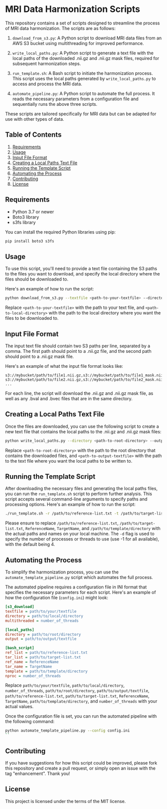 # MRI Data Harmonization Scripts

This repository contains a set of scripts designed to streamline the process of MRI data harmonization. The scripts are as follows:

1. `download_from_s3.py`: A Python script to download MRI data files from an AWS S3 bucket using multithreading for improved performance.

2. `write_local_paths.py`: A Python script to generate a text file with the local paths of the downloaded .nii.gz and .nii.gz mask files, required for subsequent harmonization steps.

3. `run_template.sh`: A Bash script to initiate the harmonization process. This script uses the local paths generated by `write_local_paths.py` to access and process the MRI data.

4. `automate_pipeline.py`: A Python script to automate the full process. It reads the necessary parameters from a configuration file and sequentially runs the above three scripts.

These scripts are tailored specifically for MRI data but can be adapted for use with other types of data.

## Table of Contents

1. [Requirements](#requirements)
2. [Usage](#usage)
3. [Input File Format](#input-file-format)
4. [Creating a Local Paths Text File](#creating-a-local-paths-text-file)
5. [Running the Template Script](#running-the-template-script)
6. [Automating the Process](#automating-the-process)
7. [Contributing](#contributing)
8. [License](#license)

## Requirements

- Python 3.7 or newer
- Boto3 library
- s3fs library

You can install the required Python libraries using pip:

```sh
pip install boto3 s3fs
```

## Usage

To use this script, you'll need to provide a text file containing the S3 paths to the files you want to download, and specify the local directory where the files should be downloaded to.

Here's an example of how to run the script:

```sh
python download_from_s3.py --textfile <path-to-your-textfile> --directory <path-to-local-directory>
```

Replace `<path-to-your-textfile>` with the path to your text file, and `<path-to-local-directory>` with the path to the local directory where you want the files to be downloaded to.

## Input File Format

The input text file should contain two S3 paths per line, separated by a comma. The first path should point to a .nii.gz file, and the second path should point to a .nii.gz mask file.

Here's an example of what the input file format looks like:

```angular2html
s3://mybucket/path/to/file1.nii.gz,s3://mybucket/path/to/file1_mask.nii.gz
s3://mybucket/path/to/file2.nii.gz,s3://mybucket/path/to/file2_mask.nii.gz
...
```

For each line, the script will download the .nii.gz and .nii.gz mask file, as well as any .bval and .bvec files that are in the same directory.

## Creating a Local Paths Text File

Once the files are downloaded, you can use the following script to create a new text file that contains the local paths to the .nii.gz and .nii.gz mask files:

```sh
python write_local_paths.py --directory <path-to-root-directory> --output <path-to-output-textfile>
```

Replace `<path-to-root-directory>` with the path to the root directory that contains the downloaded files, and `<path-to-output-textfile>` with the path to the text file where you want the local paths to be written to.

## Running the Template Script

After downloading the necessary files and generating the local paths files, you can run the `run_template.sh` script to perform further analysis. This script accepts several command-line arguments to specify paths and processing options. Here's an example of how to run the script:

```sh
./run_template.sh -r /path/to/reference-list.txt -t /path/to/target-list.txt -n ReferenceName -T TargetName -p /path/to/template/directory -d 4
```

Please ensure to replace `/path/to/reference-list.txt`, `/path/to/target-list.txt`, `ReferenceName`, `TargetName`, and `/path/to/template/directory` with the actual paths and names on your local machine. The `-d` flag is used to specify the number of processes or threads to use (use -1 for all available), with the default being 4.


## Automating the Process

To simplify the harmonization process, you can use the `automate_template_pipeline.py` script which automates the full process.

The automated pipeline requires a configuration file in INI format that specifies the necessary parameters for each script. Here's an example of how the configuration file (`config.ini`) might look:

```ini
[s3_download]
textfile = path/to/your/textfile
directory = path/to/local/directory
multithreaded = number_of_threads

[local_paths]
directory = path/to/root/directory
output = path/to/output/textfile

[bash_script]
ref_list = path/to/reference-list.txt
tar_list = path/to/target-list.txt
ref_name = ReferenceName
tar_name = TargetName
template = path/to/template/directory
nproc = number_of_threads
```
Replace `path/to/your/textfile`, `path/to/local/directory`, `number_of_threads`, `path/to/root/directory`, `path/to/output/textfile`, `path/to/reference-list.txt`, `path/to/target-list.txt`, `ReferenceName`, `TargetName`, `path/to/template/directory`, and `number_of_threads` with your actual values.

Once the configuration file is set, you can run the automated pipeline with the following command:
```sh
python automate_template_pipeline.py --config config.ini
``
```



## Contributing

If you have suggestions for how this script could be improved, please fork this repository and create a pull request, or simply open an issue with the tag "enhancement". Thank you!

## License

This project is licensed under the terms of the MIT license.